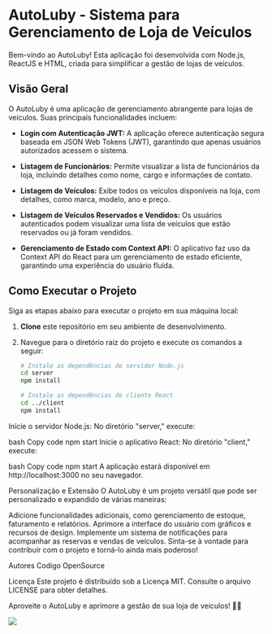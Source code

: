 # AutoLuby - Sistema para Gerenciamento de Loja de Veículos

Bem-vindo ao AutoLuby! Esta aplicação foi desenvolvida com Node.js, ReactJS e HTML, criada para simplificar a gestão de lojas de veículos.

## Visão Geral

O AutoLuby é uma aplicação de gerenciamento abrangente para lojas de veículos. Suas principais funcionalidades incluem:

- **Login com Autenticação JWT:** A aplicação oferece autenticação segura baseada em JSON Web Tokens (JWT), garantindo que apenas usuários autorizados acessem o sistema.

- **Listagem de Funcionários:** Permite visualizar a lista de funcionários da loja, incluindo detalhes como nome, cargo e informações de contato.

- **Listagem de Veículos:** Exibe todos os veículos disponíveis na loja, com detalhes, como marca, modelo, ano e preço.

- **Listagem de Veículos Reservados e Vendidos:** Os usuários autenticados podem visualizar uma lista de veículos que estão reservados ou já foram vendidos.

- **Gerenciamento de Estado com Context API:** O aplicativo faz uso da Context API do React para um gerenciamento de estado eficiente, garantindo uma experiência do usuário fluída.

## Como Executar o Projeto

Siga as etapas abaixo para executar o projeto em sua máquina local:

1. **Clone** este repositório em seu ambiente de desenvolvimento.

2. Navegue para o diretório raiz do projeto e execute os comandos a seguir:

   ```bash
   # Instale as dependências do servidor Node.js
   cd server
   npm install

   # Instale as dependências do cliente React
   cd ../client
   npm install
Inicie o servidor Node.js: No diretório "server," execute:

bash
Copy code
npm start
Inicie o aplicativo React: No diretório "client," execute:

bash
Copy code
npm start
A aplicação estará disponível em http://localhost:3000 no seu navegador.

Personalização e Extensão
O AutoLuby é um projeto versátil que pode ser personalizado e expandido de várias maneiras:

Adicione funcionalidades adicionais, como gerenciamento de estoque, faturamento e relatórios.
Aprimore a interface do usuário com gráficos e recursos de design.
Implemente um sistema de notificações para acompanhar as reservas e vendas de veículos.
Sinta-se à vontade para contribuir com o projeto e torná-lo ainda mais poderoso!

Autores
Codigo OpenSource

Licença
Este projeto é distribuído sob a Licença MIT. Consulte o arquivo LICENSE para obter detalhes.

Aproveite o AutoLuby e aprimore a gestão de sua loja de veículos! 🚗🚀



<img src="https://user-images.githubusercontent.com/93503467/165009502-d266eda7-1f4a-4811-b734-7b86c7ec07f3.jpg"/>

